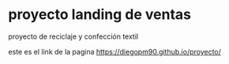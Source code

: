 # proyecto landing de ventas 

proyecto de reciclaje y confección textil


este es el link de la pagina https://diegopm90.github.io/proyecto/
